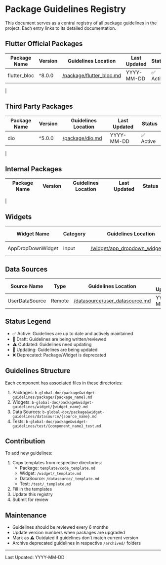 # Package Guidelines Registry

This document serves as a central registry of all package guidelines in the project. Each entry links to its detailed documentation.

## Flutter Official Packages

| Package Name | Version | Guidelines Location | Last Updated | Status |
|-------------|---------|---------------------|--------------|---------|
| flutter_bloc | ^8.0.0 | [/package/flutter_bloc.md](package/flutter_bloc.md) | YYYY-MM-DD | ✅ Active |
| 

## Third Party Packages

| Package Name | Version | Guidelines Location | Last Updated | Status |
|-------------|---------|---------------------|--------------|---------|
| dio | ^5.0.0 | [/package/dio.md](package/dio.md) | YYYY-MM-DD | ✅ Active |
| 

## Internal Packages

| Package Name | Version | Guidelines Location | Last Updated | Status |
|-------------|---------|---------------------|--------------|---------|
| 

## Widgets

| Widget Name | Category | Guidelines Location | Last Updated | Status |
|-------------|----------|---------------------|--------------|---------|
| AppDropDownWidget | Input | [/widget/app_dropdown_widget.md](widget/app_dropdown_widget.md) | YYYY-MM-DD | ✅ Active |

## Data Sources

| Source Name | Type | Guidelines Location | Last Updated | Status |
|-------------|------|---------------------|--------------|---------|
| UserDataSource | Remote | [/datasource/user_datasource.md](datasource/user_datasource.md) | YYYY-MM-DD | ✅ Active |

## Status Legend
- ✅ Active: Guidelines are up to date and actively maintained
- 🚧 Draft: Guidelines are being written/reviewed
- ⚠️ Outdated: Guidelines need updating
- 🔄 Updating: Guidelines are being updated
- ❌ Deprecated: Package/Widget is deprecated

## Guidelines Structure
Each component has associated files in these directories:

1. Packages: `b-global-doc/package&widget-guidelines/package/{package_name}.md`
2. Widgets: `b-global-doc/package&widget-guidelines/widget/{widget_name}.md`
3. Data Sources: `b-global-doc/package&widget-guidelines/datasource/{source_name}.md`
4. Tests: `b-global-doc/package&widget-guidelines/test/{component_name}_test.md`

## Contribution
To add new guidelines:
1. Copy templates from respective directories:
   - Package: `template/code_template.md`
   - Widget: `/widget/_template.md`
   - DataSource: `/datasource/_template.md`
   - Test: `/test/_template.md`
2. Fill in the templates
3. Update this registry
4. Submit for review

## Maintenance
- Guidelines should be reviewed every 6 months
- Update version numbers when packages are upgraded
- Mark as ⚠️ Outdated if guidelines don't match current version
- Archive deprecated guidelines in respective `/archived/` folders

---
Last Updated: YYYY-MM-DD 
<!-- @import "[TOC]" {cmd="toc" depthFrom=1 depthTo=6 orderedList=false} -->


